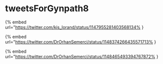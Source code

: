 # tweetsForGynpath8

{% embed url="https://twitter.com/kis_lorand/status/1147955281403568134% }

{% embed url="https://twitter.com/DrOrhanSemerci/status/1148374266435571713% }

{% embed url="https://twitter.com/DrOrhanSemerci/status/1148465493394767872% }

